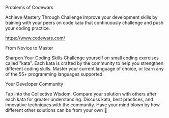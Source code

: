 Problems of Codewars

Achieve Mastery Through Challenge
Improve your development skills by training with your peers on code kata that continuously challenge and push your coding practice.

https://www.codewars.com/

From Novice to Master

Sharpen Your Coding Skills
Challenge yourself on small coding exercises called "kata". Each kata is crafted by the community to help you strengthen different coding skills. Master your current language of choice, or learn any of the 55+ programming languages supported.

Your Developer Community

Tap into the Collective Wisdom.
Compare your solution with others after each kata for greater understanding. Discuss kata, best practices, and innovative techniques with the community. Have your mind blown by how different other solutions can be from your own 🤯
